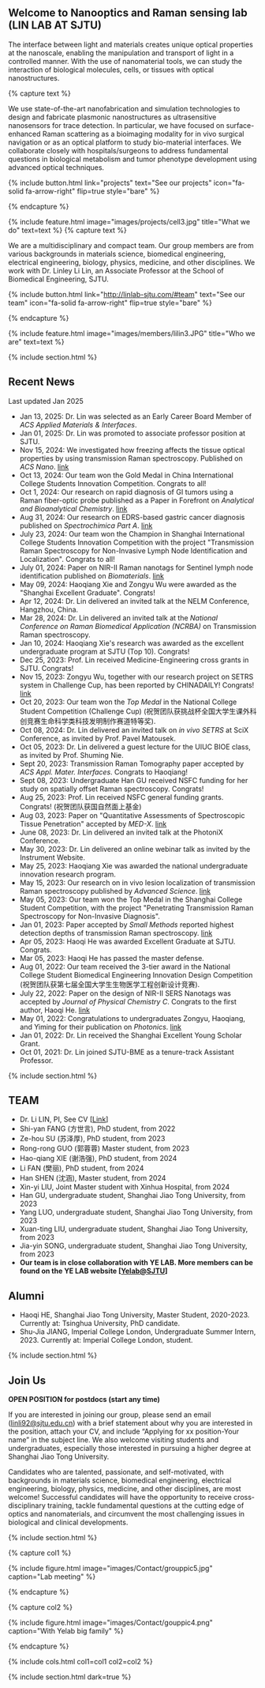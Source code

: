 ---
---

## Welcome to Nanooptics and Raman sensing lab (LIN LAB AT SJTU)

The interface between light and materials creates unique optical properties at the nanoscale, enabling the manipulation and transport of light in a controlled manner. With the use of nanomaterial tools, we can study the interaction of biological molecules, cells, or tissues with optical nanostructures. <br> 

{% capture text %}

We use state-of-the-art nanofabrication and simulation technologies to design and fabricate plasmonic nanostructures as ultrasensitive nanosensors for trace detection. In particular, we have focused on surface-enhanced Raman scattering as a bioimaging modality for in vivo surgical navigation or as an optical platform to study bio-material interfaces. We collaborate closely with hospitals/surgeons to address fundamental questions in biological metabolism and tumor phenotype development using advanced optical techniques.

{%
  include button.html
  link="projects"
  text="See our projects"
  icon="fa-solid fa-arrow-right"
  flip=true
  style="bare"
%}

{% endcapture %}

{%
  include feature.html
  image="images/projects/cell3.jpg"
  title="What we do"
  text=text
%}
{% capture text %}

We are a multidisciplinary and compact team. Our group members are from various backgrounds in materials science, biomedical engineering, electrical engineering, biology, physics, medicine, and other disciplines. We work with Dr. Linley Li Lin, an Associate Professor at the School of Biomedical Engineering, SJTU. 

{%
  include button.html
  link="http://linlab-sjtu.com/#team"
  text="See our team"
  icon="fa-solid fa-arrow-right"
  flip=true
  style="bare"
%}

{% endcapture %}

{%
  include feature.html
  image="images/members/lilin3.JPG"
  title="Who we are"
  text=text
%}

{% include section.html %}

## Recent News

Last updated Jan 2025
- Jan 13, 2025: Dr. Lin was selected as an Early Career Board Member of *ACS Applied Materials & Interfaces*.
- Jan 01, 2025: Dr. Lin was promoted to associate professor position at SJTU.
- Nov 15, 2024: We investigated how freezing affects the tissue optical properties by using transmission Raman spectroscopy. Published on *ACS Nano*. [link](https://doi.org/10.1021/acsnano.4c12469)
- Oct 13, 2024: Our team won the Gold Medal in China International College Students Innovation Competition. Congrats to all!
- Oct 1, 2024: Our research on rapid diagnosis of GI tumors using a Raman fiber-optic probe published as a Paper in Forefront on *Analytical and Bioanalytical Chemistry*. [link](https://link.springer.com/article/10.1007/s00216-024-05545-w)
- Aug 31, 2024: Our research on EDRS-based gastric cancer diagnosis published on *Spectrochimica Part A*. [link](https://www.sciencedirect.com/science/article/pii/S1386142524012289)
- July 23, 2024: Our team won the Champion in Shanghai International College Students Innovation Competition with the project "Transmission Raman Spectroscopy for Non-Invasive Lymph Node Identification and Localization". Congrats to all!
- July 01, 2024: Paper on NIR-II Raman nanotags for Sentinel lymph node identification published on *Biomaterials*. [link](https://www.sciencedirect.com/science/article/abs/pii/S0142961224000723)
- May 09, 2024: Haoqiang Xie and Zongyu Wu were awarded as the "Shanghai Excellent Graduate". Congrats!
- Apr 12, 2024: Dr. Lin delivered an invited talk at the NELM Conference, Hangzhou, China.
- Mar 28, 2024: Dr. Lin delivered an invited talk at the *National Conference on Raman Biomedical Application (NCRBA)* on Transmission Raman spectroscopy.
- Jan 10, 2024: Haoqiang Xie's research was awarded as the excellent undergraduate program at SJTU (Top 10). Congrats!
- Dec 25, 2023: Prof. Lin received Medicine-Engineering cross grants in SJTU. Congrats!
- Nov 15, 2023: Zongyu Wu, together with our research project on SETRS system in Challenge Cup, has been reported by CHINADAILY! Congrats! [link](https://global.chinadaily.com.cn/a/202311/15/WS6554306ba31090682a5ee3b9_2.html#:~:text=Wu%20Zongyu,%2021,%20is%20the%20team%20leader%20of%20the%20SETRS)
- Oct 20, 2023: Our team won the *Top Medal* in the National College Student Competition (Challenge Cup) (祝贺团队获挑战杯全国大学生课外科创竞赛生命科学类科技发明制作赛道特等奖). 
- Oct 08, 2024: Dr. Lin delivered an invited talk on *in vivo SETRS* at SciX Conference, as invited by Prof. Pavel Matousek.
- Oct 05, 2023: Dr. Lin delivered a guest lecture for the UIUC BIOE class, as invited by Prof. Shuming Nie. 
- Sept 20, 2023: Transmission Raman Tomography paper accepted by *ACS Appl. Mater. Interfaces*. Congrats to Haoqiang!
- Sept 08, 2023: Undergraduate Han GU received NSFC funding for her study on spatially offset Raman spectroscopy. Congrats!
- Aug 25, 2023: Prof. Lin received NSFC general funding grants. Congrats! (祝贺团队获国自然面上基金)
- Aug 03, 2023: Paper on "Quantitative Assessments of Spectroscopic Tissue Penetration" accepted by *MED-X*. [link](https://link.springer.com/article/10.1007/s44258-023-00010-2#:~:text=Here%20we%20report%20the%20use%20of%20surface-enhanced%20Raman%20scattering%20(SERS))
- June 08, 2023: Dr. Lin delivered an invited talk at the PhotoniX Conference.
- May 30, 2023: Dr. Lin delivered an online webinar talk as invited by the Instrument Website.
- May 25, 2023: Haoqiang Xie was awarded the national undergraduate innovation research program. 
- May 15, 2023: Our research on in vivo lesion localization of transmission Raman spectroscopy published by *Advanced Science*. [link](https://onlinelibrary.wiley.com/doi/10.1002/advs.202301721?af=R)
- May 05, 2023: Our team won the Top Medal in the Shanghai College Student Competition, with the project "Penetrating Transmission Raman Spectroscopy for Non-Invasive Diagnosis".
- Jan 01, 2023: Paper accepted by *Small Methods* reported highest detection depths of transmission Raman spectroscopy. [link](https://onlinelibrary.wiley.com/doi/10.1002/smtd.202201334?af=R#:~:text=In%20this%20work,%20the%20combination%20of%20ultra-bright%20surface-enhanced%20Raman%20scattering)
- Apr 05, 2023: Haoqi He was awarded Excellent Graduate at SJTU. Congrats. 
- Mar 05, 2023: Haoqi He has passed the master defense.
- Aug 01, 2022: Our team received the 3-tier award in the National College Student Biomedical Engineering Innovation Design Competition (祝贺团队获第七届全国大学生生物医学工程创新设计竞赛).
- July 22, 2022: Paper on the design of NIR-II SERS Nanotags was accepted by *Journal of Physical Chemistry C*. Congrats to the first author, Haoqi He. [link](https://pubs.acs.org/doi/10.1021/acs.jpcc.2c02512#:~:text=Surface-enhanced%20Raman%20scattering%20(SERS)%20nanotags%20have%20garnered%20much%20attention%20for)
- May 01, 2022: Congratulations to undergraduates Zongyu, Haoqiang, and Yiming for their publication on *Photonics*. [link](https://www.mdpi.com/2304-6732/9/6/429#:~:text=Abstract.)
- Jan 01, 2022: Dr. Lin received the Shanghai Excellent Young Scholar Grant.
- Oct 01, 2021: Dr. Lin joined SJTU-BME as a tenure-track Assistant Professor.

{% include section.html %}

## TEAM
- Dr. Li LIN, PI, See CV [[Link](http://linlab-sjtu.com/CV)]
- Shi-yan FANG (方世言), PhD student, from 2022
- Ze-hou SU (苏泽厚), PhD student, from 2023
- Rong-rong GUO (郭蓉蓉) Master student, from 2023
- Hao-qiang XIE (谢浩强), PhD student, from 2024
- Li FAN (樊丽), PhD student, from 2024
- Han SHEN (沈涵), Master student, from 2024
- Xin-yi LIU, Joint Master student with Xinhua Hospital, from 2024
- Han GU, undergraduate student, Shanghai Jiao Tong University, from 2023
- Yang LUO, undergraduate student, Shanghai Jiao Tong University, from 2023
- Xuan-ting LIU, undergraduate student, Shanghai Jiao Tong University, from 2023
- Jia-yin SONG, undergraduate student, Shanghai Jiao Tong University, from 2023
- <strong>Our team is in close collaboration with YE LAB. More members can be found on the YE LAB website [[Yelab@SJTU](http://www.yelab.sjtu.edu.cn/)]</strong>

## Alumni
- Haoqi HE, Shanghai Jiao Tong University, Master Student, 2020-2023. Currently at: Tsinghua University, PhD candidate.
- Shu-Jia JIANG, Imperial College London, Undergraduate Summer Intern, 2023. Currently at: Imperial College London, student.

{% include section.html %}

## Join Us
<strong>OPEN POSITION for postdocs (start any time)</strong>

If you are interested in joining our group, please send an email (linli92@sjtu.edu.cn) with a brief statement about why you are interested in the position, attach your CV, and include “Applying for xx position-Your name” in the subject line. We also welcome visiting students and undergraduates, especially those interested in pursuing a higher degree at Shanghai Jiao Tong University.

Candidates who are talented, passionate, and self-motivated, with backgrounds in materials science, biomedical engineering, electrical engineering, biology, physics, medicine, and other disciplines, are most welcome! Successful candidates will have the opportunity to receive cross-disciplinary training, tackle fundamental questions at the cutting edge of optics and nanomaterials, and circumvent the most challenging issues in biological and clinical developments.

{% include section.html %}

{% capture col1 %}

{% include figure.html image="images/Contact/grouppic5.jpg" caption="Lab meeting" %}

{% endcapture %}

{% capture col2 %}

{% include figure.html image="images/Contact/gouppic4.png" caption="With Yelab big family" %}

{% endcapture %}

{% include cols.html col1=col1 col2=col2 %}

{% include section.html dark=true %}



